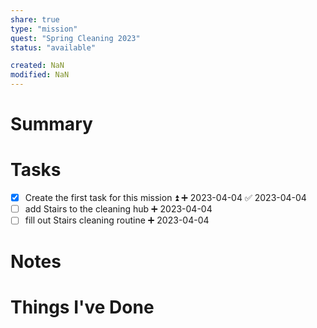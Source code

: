 ```yaml
---
share: true
type: "mission"
quest: "Spring Cleaning 2023"
status: "available"

created: NaN 
modified: NaN
---
```

 
# Summary

# Tasks
- [x] Create the first task for this mission ⏫ ➕ 2023-04-04 ✅ 2023-04-04
- [ ] add Stairs to the cleaning hub ➕ 2023-04-04
- [ ] fill out Stairs cleaning routine ➕ 2023-04-04
# Notes

# Things I've Done